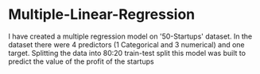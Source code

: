 # Multiple-Linear-Regression
I have created a multiple regression model on '50-Startups' dataset. In the dataset there were 4 predictors (1 Categorical and 3 numerical) and one target. Splitting the data into 80:20 train-test split this model was built to predict the value of the profit of the startups
